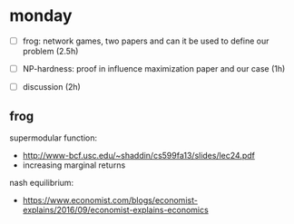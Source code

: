 # monday

- [ ] frog: network games, two papers and can it be used to define our problem (2.5h)
- [ ] NP-hardness: proof in influence maximization paper and our case (1h)
- [ ] discussion (2h)


## frog

supermodular function:

- http://www-bcf.usc.edu/~shaddin/cs599fa13/slides/lec24.pdf
- increasing marginal returns

nash equilibrium:

- https://www.economist.com/blogs/economist-explains/2016/09/economist-explains-economics



